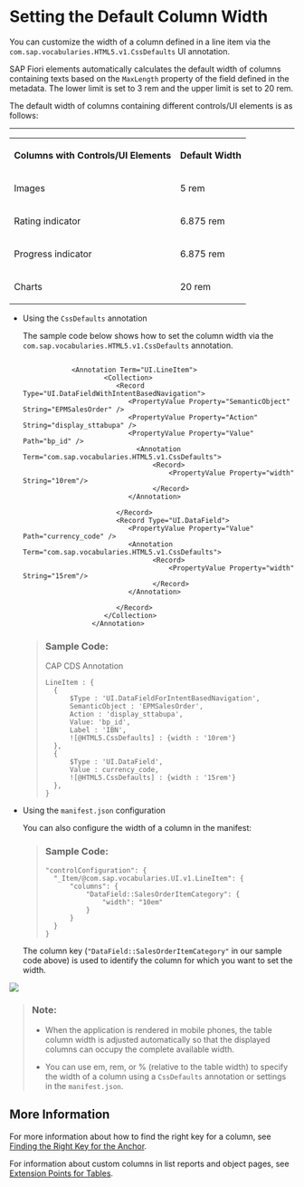 <!-- loioa76525362b754354a85981a7389ca7af -->

# Setting the Default Column Width

You can customize the width of a column defined in a line item via the `com.sap.vocabularies.HTML5.v1.CssDefaults` UI annotation.

SAP Fiori elements automatically calculates the default width of columns containing texts based on the `MaxLength` property of the field defined in the metadata. The lower limit is set to 3 rem and the upper limit is set to 20 rem.

The default width of columns containing different controls/UI elements is as follows:

****


<table>
<tr>
<th valign="top">

Columns with Controls/UI Elements



</th>
<th valign="top">

Default Width



</th>
</tr>
<tr>
<td valign="top">

Images



</td>
<td valign="top">

5 rem



</td>
</tr>
<tr>
<td valign="top">

Rating indicator



</td>
<td valign="top">

6.875 rem



</td>
</tr>
<tr>
<td valign="top">

Progress indicator



</td>
<td valign="top">

6.875 rem



</td>
</tr>
<tr>
<td valign="top">

Charts



</td>
<td valign="top">

20 rem



</td>
</tr>
</table>

-   Using the `CssDefaults` annotation

    The sample code below shows how to set the column width via the `com.sap.vocabularies.HTML5.v1.CssDefaults` annotation.

    ```
    
    			<Annotation Term="UI.LineItem">
                        <Collection>
                           <Record Type="UI.DataFieldWithIntentBasedNavigation">
                              <PropertyValue Property="SemanticObject" String="EPMSalesOrder" />
                              <PropertyValue Property="Action" String="display_sttabupa" />
                              <PropertyValue Property="Value" Path="bp_id" />
                                <Annotation Term="com.sap.vocabularies.HTML5.v1.CssDefaults">
                                    <Record>
                                        <PropertyValue Property="width" String="10rem"/>
                                    </Record>
                              </Annotation>
    
                           </Record>
                           <Record Type="UI.DataField">
                              <PropertyValue Property="Value" Path="currency_code" />
                              <Annotation Term="com.sap.vocabularies.HTML5.v1.CssDefaults">
                                    <Record>
                                        <PropertyValue Property="width" String="15rem"/>
                                    </Record>
                              </Annotation>
    
                           </Record>
                        </Collection>
                     </Annotation>
    ```

    > ### Sample Code:  
    > CAP CDS Annotation
    > 
    > ```
    > LineItem : {
    > 	{
    > 		$Type : 'UI.DataFieldForIntentBasedNavigation',
    > 		SemanticObject : 'EPMSalesOrder',
    > 		Action : 'display_sttabupa',
    > 		Value: 'bp_id',
    > 		Label : 'IBN',
    > 		![@HTML5.CssDefaults] : {width : '10rem'}
    > 	},
    > 	{
    > 		$Type : 'UI.DataField',
    > 		Value : currency_code,
    > 		![@HTML5.CssDefaults] : {width : '15rem'}
    > 	},
    > }
    > 
    > ```

-   Using the `manifest.json` configuration

    You can also configure the width of a column in the manifest:

    > ### Sample Code:  
    > ```
    > "controlConfiguration": {
    > 	"_Item/@com.sap.vocabularies.UI.v1.LineItem": {
    > 		"columns": {
    > 			"DataField::SalesOrderItemCategory": {
    > 				"width": "10em"
    > 			}
    > 		}
    > 	}
    > }
    > 
    > ```

    The column key \(`"DataField::SalesOrderItemCategory"` in our sample code above\) is used to identify the column for which you want to set the width.


 ![](images/Custom_Column_Width_5538367.png) 

> ### Note:  
> -   When the application is rendered in mobile phones, the table column width is adjusted automatically so that the displayed columns can occupy the complete available width.
> 
> -   You can use em, rem, or % \(relative to the table width\) to specify the width of a column using a `CssDefaults` annotation or settings in the `manifest.json`.



<a name="loioa76525362b754354a85981a7389ca7af__section_pgy_jcd_gsb"/>

## More Information

For more information about how to find the right key for a column, see [Finding the Right Key for the Anchor](finding-the-right-key-for-the-anchor-6ffb084.md).

For information about custom columns in list reports and object pages, see [Extension Points for Tables](extension-points-for-tables-d525522.md).

